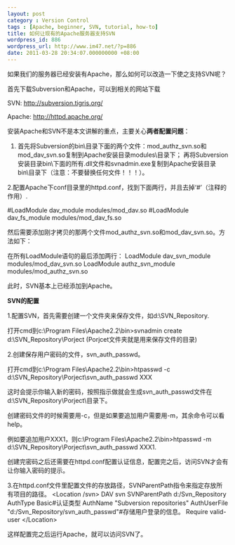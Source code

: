 ```yaml
---
layout: post
category : Version Control
tags : [Apache, beginner, SVN, tutorial, how-to]
title: 如何让现有的Apache服务器支持SVN
wordpress_id: 886
wordpress_url: http://www.im47.net/?p=886
date: 2011-03-28 20:34:07.000000000 +08:00
---
```

如果我们的服务器已经安装有Apache，那么如何可以改造一下使之支持SVN呢？

首先下载Subversion和Apache，可以到相关的网站下载

SVN: <a href="http://subversion.tigris.org/">http://subversion.tigris.org/</a>

Apache: <a href="http://httpd.apache.org/">http://httpd.apache.org/</a>

安装Apache和SVN不是本文讲解的重点，主要关心<strong>两者配置问题</strong>：

1. 首先将Subversion的bin\目录下面的两个文件：mod_authz_svn.so和mod_dav_svn.so复制到Apache安装目录modules\目录下； 再将Subversion安装目录bin\下面的所有.dll文件和svnadmin.exe复制到Apache安装目录bin\目录下（注意：不要替换任何文件！！！）。

2.配置Apache下conf目录里的httpd.conf，找到下面两行，并且去掉‘#’（注释的作用）.

#LoadModule dav_module modules/mod_dav.so
#LoadModule dav_fs_module modules/mod_dav_fs.so

然后需要添加刚才拷贝的那两个文件mod_authz_svn.so和mod_dav_svn.so。方法如下：

在所有LoadModule语句的最后添加两行：
LoadModule dav_svn_module modules/mod_dav_svn.so
LoadModule authz_svn_module modules/mod_authz_svn.so

此时，SVN基本上已经添加到Apache。

<strong>SVN的配置</strong>

1.配置SVN，首先需要创建一个文件夹来保存文件，如d:\SVN_Repository.

打开cmd到c:\Program Files\Apache2.2\bin&gt;svnadmin create d:\SVN_Repository\Porject (Porjcet文件夹就是用来保存文件的目录)

2.创建保存用户密码的文件，svn_auth_passwd。

打开cmd到c:\Program Files\Apache2.2\bin&gt;htpasswd -c d:\SVN_Repository\Porject\svn_auth_passwd XXX

这时会提示你输入新的密码，按照指示做就会生成svn_auth_passwd文件在d:\SVN_Repository\Porject\目录下。

创建密码文件的时候需要用-c，但是如果要追加用户需要用-m，其余命令可以看help。

例如要追加用户XXX1，则c:\Program Files\Apache2.2\bin&gt;htpasswd -m d:\SVN_Repository\Porject\svn_auth_passwd XXX1.

创建完密码之后还需要在httpd.conf配置认证信息，配置完之后，访问SVN才会有让你输入密码的提示。

3.在httpd.conf文件里配置文件的存放路径，SVNParentPath指令来指定存放所有项目的路径。
&lt;Location /svn&gt;
DAV svn
SVNParentPath d:/Svn_Repository
AuthType Basic#认证类型
AuthName "Subversion repositories"
AuthUserFile "d:/Svn_Repository/svn_auth_passwd"#存储用户登录的信息。
Require valid-user
&lt;/Location&gt;

这样配置完之后运行Apache，就可以访问SVN了。
